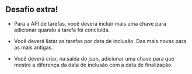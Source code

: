 ## Desafio extra!
- Para a API de tarefas, você deverá incluir mais uma chave para adicionar quando a tarefa foi concluída.

- Você deverá listar as tarefas por data de inclusão. Das mais novas para as mais antigas.

- Você deverá criar, na saída do json, adicionar uma chave para que mostre a diferença da data de inclusão com a data de finalização.
